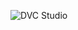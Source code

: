 ![DVC Studio](https://raw.githubusercontent.com/iterative/static/main/img/studio-transparent-github-readme.png)
